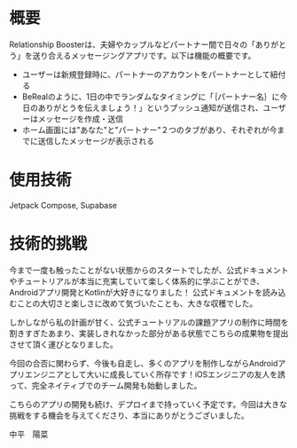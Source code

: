 # 概要

Relationship Boosterは、夫婦やカップルなどパートナー間で日々の「ありがとう」を送り合えるメッセージングアプリです。以下は機能の概要です。
- ユーザーは新規登録時に、パートナーのアカウントをパートナーとして紐付る
- BeRealのように、1日の中でランダムなタイミングに「｛パートナー名｝に今日のありがとうを伝えましょう！」というプッシュ通知が送信され、ユーザーはメッセージを作成・送信
- ホーム画面には"あなた"と"パートナー"２つのタブがあり、それぞれが今までに送信したメッセージが表示される

# 使用技術

Jetpack Compose, Supabase

# 技術的挑戦

今まで一度も触ったことがない状態からのスタートでしたが、公式ドキュメントやチュートリアルが本当に充実していて楽しく体系的に学ぶことができ、Androidアプリ開発とKotlinが大好きになりました！
公式ドキュメントを読み込むことの大切さと楽しさに改めて気づいたことも、大きな収穫でした。

しかしながら私の計画が甘く、公式チュートリアルの課題アプリの制作に時間を割きすぎたあまり、実装しきれなかった部分がある状態でこちらの成果物を提出させて頂く運びとなりました。

今回の合否に関わらず、今後も自走し、多くのアプリを制作しながらAndroidアプリエンジニアとして大いに成長していく所存です！iOSエンジニアの友人を誘って、完全ネイティブでのチーム開発も始動しました。

こちらのアプリの開発も続け、デプロイまで持っていく予定です。今回は大きな挑戦をする機会を与えてくださり、本当にありがとうございました。

中平　陽菜
